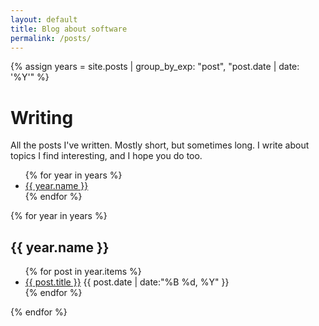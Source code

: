 ```yaml
---
layout: default
title: Blog about software
permalink: /posts/
---
```


{% assign years = site.posts
| group_by_exp: "post", "post.date | date: '%Y'"
%}

<div class="mb-12 mt-0 md:mb-24 md:mt-16 px-4">
  <h1 class="font-normal font-serif my-8 text-center text-8xl text-proseLinks tracking-tighter dark:text-proseInvertLinks">
      Writing
  </h1>
  <div class="container max-w-[625px] mx-auto
          prose prose-lg dark:prose-invert
          prose-a:border-b-[1px] prose-a:border-rosePine-highlightHigh prose-a:font-sans prose-a:no-underline
          hover:prose-a:border-slate-200
          prose-p:text-center prose-p:italic
          ">
    <p>
        All the posts I've written. Mostly short, but sometimes long. I write about topics I find interesting, and I hope you do too.
    </p>
  </div>
</div>

<div class="container max-w-[750px] mx-auto mt-8 px-8">
  <div class="md:flex">
      <div> <!-- needed for sticky -->
          <div class="font-mono my-1 leading-normal text-sm text-proseLinks tracking-tighter dark:text-proseInvertLinks md:sticky md:text-right md:top-5">
              <div class="hidden md:block md:pr-6">
                  <ul>
                  {% for year in years %}
                      <li class="pb-1">
                          <a href="#{{ year.name }}">{{ year.name }}</a>
                      </li>
                  {% endfor %}
                  </ul>
              </div>
          </div>
      </div>
      <div class="pb-8 dark:border-rosePine-highlightMed md:border-l-[1px] md:flex-grow md:min-w-0 md:pl-6">
          {% for year in years %}
              <h2 id="{{ year.name }}" class="font-bold text-sm text-proseLinks tracking-tighter dark:text-proseInvertLinks">{{ year.name }}</h2>
              <ul class="mb-8">
                  {% for post in year.items %}
                      <li class="my-1.5 text-md">
                          <a href="{{ post.url }}" class="border-b-[1px] border-b-slate-200 text-proseLinks dark:border-b-rosePine-highlightMed dark:text-proseInvertLinks hover:border-b-black dark:hover:border-b-proseInvertLinks">{{ post.title }}</a>
                          <span class="italic text-rosePineDawn-subtle dark:text-rosePine-subtle text-[0.65rem]">{{ post.date | date:"%B %d, %Y" }}</span>
                      </li>
                  {% endfor %}
              </ul>
          {% endfor %}
      </div>
  </div>
</div>
